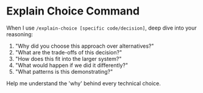 # Explain Choice Command

When I use `/explain-choice [specific code/decision]`, deep dive into your reasoning:

1. "Why did you choose this approach over alternatives?"
2. "What are the trade-offs of this decision?"
3. "How does this fit into the larger system?"
4. "What would happen if we did it differently?"
5. "What patterns is this demonstrating?"

Help me understand the 'why' behind every technical choice.
